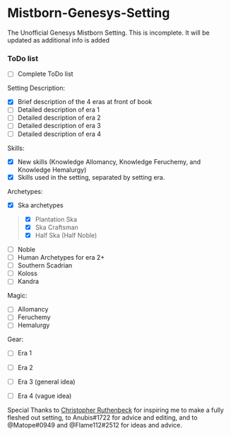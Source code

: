 # Mistborn-Genesys-Setting
The Unofficial Genesys Mistborn Setting. 
This is incomplete. It will be updated as additional info is added


### ToDo list
- [ ] Complete ToDo list

Setting Description:
- [x] Brief description of the 4 eras at front of book
- [ ] Detailed description of era 1 
- [ ] Detailed description of era 2 
- [ ] Detailed description of era 3 
- [ ] Detailed description of era 4 

Skills:
- [x] New skills (Knowledge Allomancy, Knowledge Feruchemy, and Knowledge Hemalurgy)
- [x] Skills used in the setting, separated by setting era.

Archetypes:
- [x] Ska archetypes
> - [x] Plantation Ska
> - [x] Ska Craftsman
> - [x] Half Ska (Half Noble)
- [ ] Noble
- [ ] Human Archetypes for era 2+
- [ ] Southern Scadrian
- [ ] Koloss
- [ ] Kandra

Magic:
- [ ] Allomancy
- [ ] Feruchemy
- [ ] Hemalurgy

Gear:
- [ ] Era 1
- [ ] Era 2
- [ ] Era 3 (general idea)
- [ ] Era 4 (vague idea)




Special Thanks to [Christopher Ruthenbeck](http://anchor.fm/excess-advantage/) for inspiring me to make a fully fleshed out setting, to Anubis#1722 for advice and editing, and to @Matope#0949 and @Flame112#2512 for ideas and advice.
